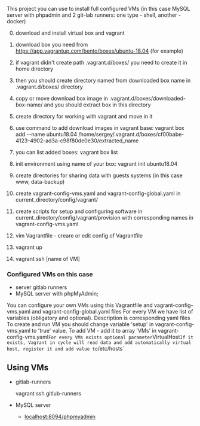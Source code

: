 This project you can use to install full configured VMs (in this case MySQL server with phpadmin and 2 git-lab runners: one type - shell, another - docker)

0. download and install virtual box and vagrant

1. download box you need from https://app.vagrantup.com/bento/boxes/ubuntu-18.04 (for example)

2. if vagrant didn't create path .vagrant.d/boxes/ you need to create it in home directory

3. then you should create directory named from downloaded box name in .vagrant.d/boxes/ directory

4. copy or move download box image in .vagrant.d/boxes/downloaded-box-name/ and you should extract box in this directory

5. create directory for working with vagrant and move in it

6. use command to add download images in vagrant base:
vagrant box add --name ubuntu18.04 /home/sergey/.vagrant.d/boxes/cf00babe-4123-4902-ad3a-c98f80de0e30/extracted_name

7. you can list added boxes: vagrant box list

8. init environment using name of your box:
vagrant init ubuntu18.04

9. create directories for sharing data with guests systems (in this case www, data-backup)

10. create vagrant-config-vms.yaml and vagrant-config-global.yaml in current_directory/config/vagrant/

11. create scripts for setup and configuring software in current_directory/config/vagrant/provision with corresponding names in vagrant-config-vms.yaml

12. vim Vagrantfile - creare or edit config of Vagrantfile

13. vagrant up

14. vagrant ssh [name of VM]

### Configured VMs on this case ###
- server gitlab runners
- MySQL server with phpMyAdmin;

You can configure your own VMs using this Vagrantfile and vagrant-config-vms.yaml and vagrant-config-global.yaml files
For every VM we have list of variables (obligatory and optional). Description is corresponding yaml files
To create and run VM you should change variable 'setup' in vagrant-config-vms.yaml to 'true' value.
To add VM - add it to array 'VMs' in vagrant-config-vms.yaml`
For every VMs exists optional parameter `VirtualHost`
If it exists, Vagrant in cycle will read data and add automatically virtual host, register it and add value to `/etc/hosts`

## Using VMs ##

- gitlab-runners

  vagrant ssh gitlub-runners

- MySQL server
  - [localhost:8094/phpmyadmin](http://localhost:8094/phpmyadmin)
